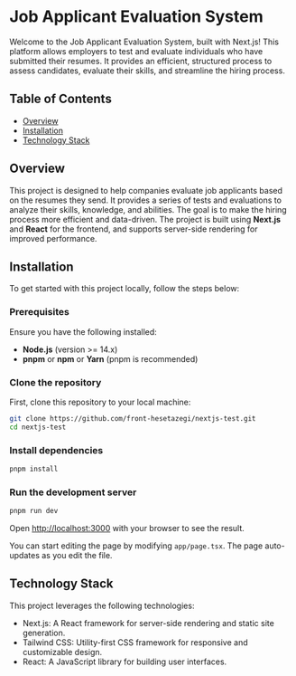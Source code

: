 # Job Applicant Evaluation System

Welcome to the Job Applicant Evaluation System, built with Next.js! This platform allows employers to test and evaluate individuals who have submitted their resumes. It provides an efficient, structured process to assess candidates, evaluate their skills, and streamline the hiring process.

## Table of Contents

- [Overview](#overview)
- [Installation](#installation)
- [Technology Stack](#technology-stack)

## Overview

This project is designed to help companies evaluate job applicants based on the resumes they send. It provides a series of tests and evaluations to analyze their skills, knowledge, and abilities. The goal is to make the hiring process more efficient and data-driven. The project is built using **Next.js** and **React** for the frontend, and supports server-side rendering for improved performance.

## Installation

To get started with this project locally, follow the steps below:

### Prerequisites

Ensure you have the following installed:

- **Node.js** (version >= 14.x)
- **pnpm** or **npm** or **Yarn** (pnpm is recommended)

### Clone the repository

First, clone this repository to your local machine:

```bash
git clone https://github.com/front-hesetazegi/nextjs-test.git
cd nextjs-test
```

### Install dependencies

```bash
pnpm install
```

### Run the development server

```bash
pnpm run dev
```

Open [http://localhost:3000](http://localhost:3000) with your browser to see the result.

You can start editing the page by modifying `app/page.tsx`. The page auto-updates as you edit the file.

## Technology Stack

This project leverages the following technologies:

- Next.js: A React framework for server-side rendering and static site generation.
- Tailwind CSS: Utility-first CSS framework for responsive and customizable design.
- React: A JavaScript library for building user interfaces.
